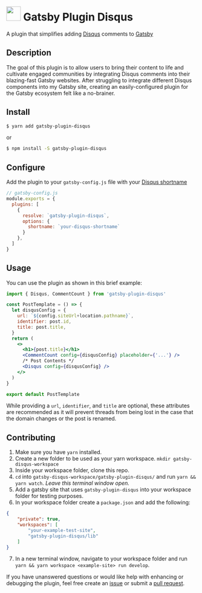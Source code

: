 # <img src="https://user-images.githubusercontent.com/16360374/60153578-90677300-9799-11e9-994a-d8f932d2efe1.png" height="38"/> Gatsby Plugin Disqus  

A plugin that simplifies adding [Disqus](https://disqus.com/) comments to [Gatsby](https://www.gatsbyjs.org/)  

## Description  
The goal of this plugin is to allow users to bring their content to life and cultivate engaged communities by integrating Disqus comments into their blazing-fast Gatsby websites. After struggling to integrate different Disqus components into my Gatsby site, creating an easily-configured plugin for the Gatsby ecosystem felt like a no-brainer.  

## Install  
```sh
$ yarn add gatsby-plugin-disqus
```  
or  
```sh
$ npm install -S gatsby-plugin-disqus
```

## Configure  

Add the plugin to your `gatsby-config.js` file with your [Disqus shortname](https://help.disqus.com/installation/whats-a-shortname)  

```js
// gatsby-config.js
module.exports = {
  plugins: [
    {
      resolve: `gatsby-plugin-disqus`,
      options: {
        shortname: `your-disqus-shortname`
      }
    },
  ]
}
```

## Usage  

You can use the plugin as shown in this brief example:  

```jsx
import { Disqus, CommentCount } from 'gatsby-plugin-disqus'

const PostTemplate = () => {
  let disqusConfig = {
    url: `${config.siteUrl+location.pathname}`,
    identifier: post.id,
    title: post.title,
  }
  return (
    <>
      <h1>{post.title}</h1>
      <CommentCount config={disqusConfig} placeholder={'...'} />
      /* Post Contents */
      <Disqus config={disqusConfig} />
    </>
  )
}

export default PostTemplate
```

While providing a `url`, `identifier`, and `title` are optional, these attributes are recommended as it will prevent threads from being lost in the case that the domain changes or the post is renamed.

## Contributing  

  1. Make sure you have `yarn` installed.
  2. Create a new folder to be used as your yarn workspace. `mkdir gatsby-disqus-workspace`
  3. Inside your workspace folder, clone this repo.
  4. `cd` into `gatsby-disqus-workspace/gatsby-plugin-disqus/` and run `yarn && yarn watch`. *Leave this terminal window open.*
  5. Add a gatsby site that uses `gatsby-plugin-disqus` into your workspace folder for testing purposes.
  6. In your workspace folder create a `package.json` and add the following:
```json
{
	"private": true,
	"workspaces": [
		"your-example-test-site",
		"gatsby-plugin-disqus/lib"
	]
}
```
  7. In a new terminal window, navigate to your workspace folder and run `yarn && yarn workspace <example-site> run develop`.

If you have unanswered questions or would like help with enhancing or debugging the plugin, feel free create an [issue](https://github.com/tterb/gatsby-plugin-disqus/issues/new) or submit a [pull request](https://github.com/tterb/gatsby-plugin-disqus/pulls).  
